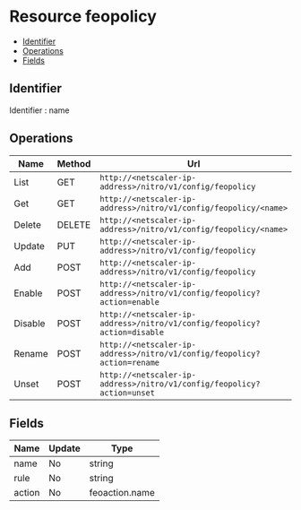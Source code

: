 # Resource feopolicy

- [Identifier](#identifier)
- [Operations](#operations)
- [Fields](#fields)

## Identifier

Identifier : name

## Operations

| Name | Method | Url |
|----|----|----|
| List | GET | `http://<netscaler-ip-address>/nitro/v1/config/feopolicy` |
| Get | GET | `http://<netscaler-ip-address>/nitro/v1/config/feopolicy/<name>` |
| Delete | DELETE | `http://<netscaler-ip-address>/nitro/v1/config/feopolicy/<name>` |
| Update | PUT | `http://<netscaler-ip-address>/nitro/v1/config/feopolicy` |
| Add | POST | `http://<netscaler-ip-address>/nitro/v1/config/feopolicy` |
| Enable | POST | `http://<netscaler-ip-address>/nitro/v1/config/feopolicy?action=enable` |
| Disable | POST | `http://<netscaler-ip-address>/nitro/v1/config/feopolicy?action=disable` |
| Rename | POST | `http://<netscaler-ip-address>/nitro/v1/config/feopolicy?action=rename` |
| Unset | POST | `http://<netscaler-ip-address>/nitro/v1/config/feopolicy?action=unset` |

## Fields

| Name | Update | Type |
|----|----|----|
| name | No | string |
| rule | No | string |
| action | No | feoaction.name |

